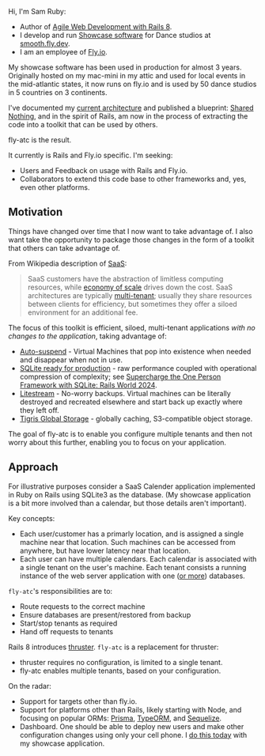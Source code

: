 Hi, I'm Sam Ruby:

  * Author of [Agile Web Development with Rails 8](https://pragprog.com/titles/rails8/agile-web-development-with-rails-8/).
  * I develop and run [Showcase software](https://github.com/rubys/showcase?tab=readme-ov-file#showcase) for Dance studios at [smooth.fly.dev](https://smooth.fly.dev/).
  * I am an employee of [Fly.io](https://fly.io/about/).

My showcase software has been used in production for almost 3 years.  Originally hosted on my mac-mini in my attic and used for local events in the mid-atlantic states, it now runs on fly.io and is used by 50 dance studios in 5 countries on 3 continents.

I've documented my [current architecture](https://github.com/rubys/showcase/blob/main/ARCHITECTURE.md) and published a blueprint: [Shared Nothing](https://fly.io/docs/blueprints/shared-nothing/), and in the spirit of Rails, am now in the process of extracting the code into a toolkit that can be used by others.

fly-atc is the result.

It currently is Rails and Fly.io specific.  I'm seeking:

* Users and Feedback on usage with Rails and Fly.io.
* Collaborators to extend this code base to other frameworks and, yes, even other platforms.

## Motivation

Things have changed over time that I now want to take advantage of.  I also want take the opportunity to package those changes in the form of a toolkit that others can take advantage of.

From Wikipedia description of [SaaS](https://en.wikipedia.org/wiki/Software_as_a_service):

> SaaS customers have the abstraction of limitless computing resources, while [economy of scale](https://en.wikipedia.org/wiki/Economy_of_scale) drives down the cost. SaaS architectures are typically [multi-tenant](https://en.wikipedia.org/wiki/Multi-tenant); usually they share resources between clients for efficiency, but sometimes they offer a siloed environment for an additional fee.

The focus of this toolkit is efficient, siloed, multi-tenant applications *with no changes to the application*, taking advantage of:

* [Auto-suspend](https://community.fly.io/t/autosuspend-is-here-machine-suspension-is-enabled-everywhere/20942) -  Virtual Machines that pop into existence when needed and disappear when not in use.
* [SQLite ready for production](https://rubyonrails.org/2024/11/7/rails-8-no-paas-required#getting-sqlite-ready-for-production) - raw performance coupled with operational compression of complexity; see [Supercharge the One Person Framework with SQLite: Rails World 2024](https://fractaledmind.github.io/2024/10/16/sqlite-supercharges-rails/).
* [Litestream](https://litestream.io/) -  No-worry backups.  Virtual machines can be literally destroyed and recreated elsewhere and start back up exactly where they left off.
* [Tigris Global Storage](https://fly.io/docs/tigris/) - globally caching, S3-compatible object storage.

The goal of fly-atc is to enable you configure multiple tenants and then not worry about this further, enabling you to focus on your application.

## Approach

For illustrative purposes consider a SaaS Calender application implemented in Ruby on Rails using SQLite3 as the database.  (My showcase application is a bit more involved than a calendar, but those details aren't important).

Key concepts:

* Each user/customer has a primarly location, and is assigned a single machine near that location.  Such machines can be accessed from anywhere, but have lower latency near that location.
* Each user can have multiple calendars.  Each calendar is associated with a single tenant on the user's machine.  Each tenant consists a running instance of the web server application with one ([or more](https://rubyonrails.org/2024/11/7/rails-8-no-paas-required#a-solid-reduction-of-dependencies)) databases.

`fly-atc`'s responsibilities are to:
* Route requests to the correct machine
* Ensure databases are present/restored from backup
* Start/stop tenants as required
* Hand off requests to tenants

Rails 8 introduces [thruster](https://rubyonrails.org/2024/11/7/rails-8-no-paas-required#enter-kamal-2--thruster).  `fly-atc` is a replacement for thruster:
  * thruster requires no configuration, is limited to a single tenant.
  * fly-atc enables multiple tenants, based on your configuration.

On the radar:

* Support for targets other than fly.io.
* Support for platforms other than Rails, likely starting with Node, and focusing on popular ORMs: [Prisma](https://www.prisma.io/), [TypeORM](https://typeorm.io/), and [Sequelize](https://sequelize.org/).
* Dashboard.  One should be able to deploy new users and make other configuration changes using only your cell phone.  I [do this today](https://github.com/rubys/showcase/blob/main/ARCHITECTURE.md#administration) with my showcase application.